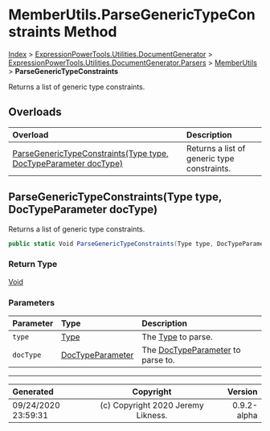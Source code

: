 ﻿# MemberUtils.ParseGenericTypeConstraints Method

[Index](../index.md) > [ExpressionPowerTools.Utilities.DocumentGenerator](ExpressionPowerTools.Utilities.DocumentGenerator.a.md) > [ExpressionPowerTools.Utilities.DocumentGenerator.Parsers](ExpressionPowerTools.Utilities.DocumentGenerator.Parsers.n.md) > [MemberUtils](ExpressionPowerTools.Utilities.DocumentGenerator.Parsers.MemberUtils.cs.md) > **ParseGenericTypeConstraints**

Returns a list of generic type constraints.

## Overloads

| Overload | Description |
| :-- | :-- |
| [ParseGenericTypeConstraints(Type type, DocTypeParameter docType)](#parsegenerictypeconstraintstype-type-doctypeparameter-doctype) | Returns a list of generic type constraints. |
## ParseGenericTypeConstraints(Type type, DocTypeParameter docType)

Returns a list of generic type constraints.

```csharp
public static Void ParseGenericTypeConstraints(Type type, DocTypeParameter docType)
```

### Return Type

 [Void](https://docs.microsoft.com/dotnet/api/system.void) 

### Parameters

| Parameter | Type | Description |
| :-- | :-- | :-- |
| `type` | [Type](https://docs.microsoft.com/dotnet/api/system.type) | The [Type](https://docs.microsoft.com/dotnet/api/system.type) to parse. |
| `docType` | [DocTypeParameter](ExpressionPowerTools.Utilities.DocumentGenerator.Hierarchy.DocTypeParameter.cs.md) | The [DocTypeParameter](ExpressionPowerTools.Utilities.DocumentGenerator.Hierarchy.DocTypeParameter.cs.md) to parse to. |



---

| Generated | Copyright | Version |
| :-- | :-: | --: |
| 09/24/2020 23:59:31 | (c) Copyright 2020 Jeremy Likness. | 0.9.2-alpha |
